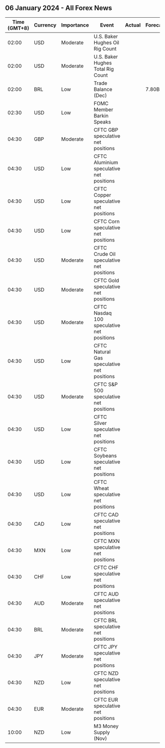 ## 06 January 2024 - All Forex News

| Time (GMT+8) | Currency | Importance | Event | Actual | Forecast | Previous |
|------|----------|------------|-------|--------|----------|----------|
| 02:00 | USD | Moderate | U.S. Baker Hughes Oil Rig Count |  |  | 500 |
| 02:00 | USD | Moderate | U.S. Baker Hughes Total Rig Count |  |  | 622 |
| 02:00 | BRL | Low | Trade Balance (Dec) |  | 7.80B | 8.78B |
| 02:30 | USD | Low | FOMC Member Barkin Speaks |  |  |  |
| 04:30 | GBP | Moderate | CFTC GBP speculative net positions |  |  | 14.1K |
| 04:30 | USD | Low | CFTC Aluminium speculative net positions |  |  | 5.7K |
| 04:30 | USD | Low | CFTC Copper speculative net positions |  |  | 7.1K |
| 04:30 | USD | Low | CFTC Corn speculative net positions |  |  | -127.7K |
| 04:30 | USD | Moderate | CFTC Crude Oil speculative net positions |  |  | 199.3K |
| 04:30 | USD | Moderate | CFTC Gold speculative net positions |  |  | 207.7K |
| 04:30 | USD | Moderate | CFTC Nasdaq 100 speculative net positions |  |  | 28.0K |
| 04:30 | USD | Low | CFTC Natural Gas speculative net positions |  |  | -106.1K |
| 04:30 | USD | Moderate | CFTC S&P 500 speculative net positions |  |  | -192.5K |
| 04:30 | USD | Low | CFTC Silver speculative net positions |  |  | 31.9K |
| 04:30 | USD | Low | CFTC Soybeans speculative net positions |  |  | -11.9K |
| 04:30 | USD | Low | CFTC Wheat speculative net positions |  |  | -31.4K |
| 04:30 | CAD | Low | CFTC CAD speculative net positions |  |  | -34.7K |
| 04:30 | MXN | Low | CFTC MXN speculative net positions |  |  | 87.7K |
| 04:30 | CHF | Low | CFTC CHF speculative net positions |  |  | -3.4K |
| 04:30 | AUD | Moderate | CFTC AUD speculative net positions |  |  | -51.3K |
| 04:30 | BRL | Moderate | CFTC BRL speculative net positions |  |  | 44.3K |
| 04:30 | JPY | Moderate | CFTC JPY speculative net positions |  |  | -55.6K |
| 04:30 | NZD | Low | CFTC NZD speculative net positions |  |  | -3.7K |
| 04:30 | EUR | Moderate | CFTC EUR speculative net positions |  |  | 117.4K |
| 10:00 | NZD | Low | M3 Money Supply (Nov) |  |  | 405.9B |
